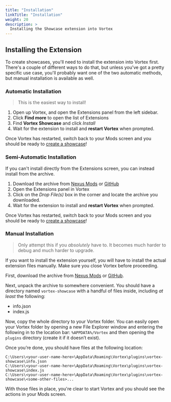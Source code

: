 ```yaml
---
title: "Installation"
linkTitle: "Installation"
weight: 20
description: >
  Installing the Showcase extension into Vortex
---
```


## Installing the Extension

To create showcases, you'll need to install the extension into Vortex first. There's a couple of different ways to do that, but unless you've got a pretty specific use case, you'll probably want one of the two automatic methods, but manual installation is available as well.

### Automatic Installation

> This is the easiest way to install!

1. Open up Vortex, and open the Extensions panel from the left sidebar.
1. Click **Find more** to open the list of Extensions
1. Find **Vortex Showcase** and click *Install*
1. Wait for the extension to install and **restart Vortex** when prompted.

Once Vortex has restarted, switch back to your Mods screen and you should be ready to [create a showcase](/docs/usage/showcase)!

### Semi-Automatic Installation

If you can't install directly from the Extensions screen, you can instead install from the archive.

1. Download the archive from [Nexus Mods](https://www.nexusmods.com/site/mods/133?tab=files) or [GitHub](https://https://github.com/agc93/vortex-showcase/releases)
1. Open the Extensions panel in Vortex
1. Click on the *Drop File(s)* box in the corner and locate the archive you downloaded.
1. Wait for the extension to install and **restart Vortex** when prompted.

Once Vortex has restarted, switch back to your Mods screen and you should be ready to [create a showcase](/docs/usage/showcase)!

### Manual Installation

> Only attempt this if you *absolutely* have to. It becomes much harder to debug and much harder to upgrade.

If you want to install the extension yourself, you will have to install the actual extension files manually. Make sure you close Vortex before proceeding.

First, download the archive from [Nexus Mods](https://www.nexusmods.com/site/mods/133?tab=files) or [GitHub](https://https://github.com/agc93/vortex-showcase/actions).

Next, unpack the archive to somewhere convenient. You should have a directory named `vortex-showcase` with a handful of files inside, including *at least* the following:

- info.json
- index.js

Now, copy the whole directory to your Vortex folder. You can easily open your Vortex folder by opening a new File Explorer window and entering the following in to the location bar: `%APPDATA%/Vortex` and then opening the `plugins` directory (create it if it doesn’t exist).

Once you’re done, you should have files at the following location:

```text
C:\Users\<your-user-name-here>\AppData\Roaming\Vortex\plugins\vortex-showcase\info.json
C:\Users\<your-user-name-here>\AppData\Roaming\Vortex\plugins\vortex-showcase\index.js
C:\Users\<your-user-name-here>\AppData\Roaming\Vortex\plugins\vortex-showcase\<some-other-files>...
```

With those files in place, you're clear to start Vortex and you should see the actions in your Mods screen.